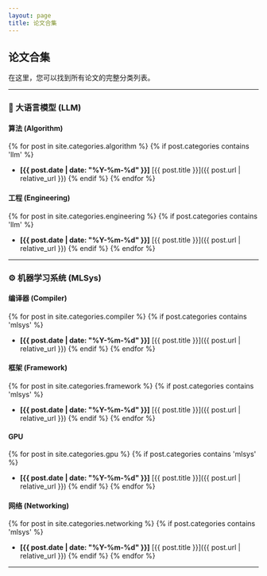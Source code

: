 ```yaml
---
layout: page
title: 论文合集
---
```


## 论文合集

在这里，您可以找到所有论文的完整分类列表。

---

### 🤖 大语言模型 (LLM)

#### 算法 (Algorithm)
{% for post in site.categories.algorithm %}
  {% if post.categories contains 'llm' %}
- **[{{ post.date | date: "%Y-%m-%d" }}]** [{{ post.title }}]({{ post.url | relative_url }})
  {% endif %}
{% endfor %}

#### 工程 (Engineering)
{% for post in site.categories.engineering %}
  {% if post.categories contains 'llm' %}
- **[{{ post.date | date: "%Y-%m-%d" }}]** [{{ post.title }}]({{ post.url | relative_url }})
  {% endif %}
{% endfor %}

---

### ⚙️ 机器学习系统 (MLSys)

#### 编译器 (Compiler)
{% for post in site.categories.compiler %}
  {% if post.categories contains 'mlsys' %}
- **[{{ post.date | date: "%Y-%m-%d" }}]** [{{ post.title }}]({{ post.url | relative_url }})
  {% endif %}
{% endfor %}

#### 框架 (Framework)
{% for post in site.categories.framework %}
  {% if post.categories contains 'mlsys' %}
- **[{{ post.date | date: "%Y-%m-%d" }}]** [{{ post.title }}]({{ post.url | relative_url }})
  {% endif %}
{% endfor %}

#### GPU
{% for post in site.categories.gpu %}
  {% if post.categories contains 'mlsys' %}
- **[{{ post.date | date: "%Y-%m-%d" }}]** [{{ post.title }}]({{ post.url | relative_url }})
  {% endif %}
{% endfor %}

#### 网络 (Networking)
{% for post in site.categories.networking %}
  {% if post.categories contains 'mlsys' %}
- **[{{ post.date | date: "%Y-%m-%d" }}]** [{{ post.title }}]({{ post.url | relative_url }})
  {% endif %}
{% endfor %}

---
